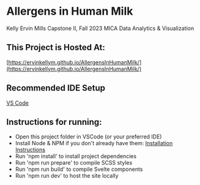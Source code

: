 # Allergens in Human Milk

Kelly Ervin Mills 
Capstone II, Fall 2023
MICA Data Analytics & Visualization

## This Project is Hosted At:
[https://ervinkellym.github.io/AllergensInHumanMilk/](https://ervinkellym.github.io/AllergensInHumanMilk/)

## Recommended IDE Setup

[VS Code](https://code.visualstudio.com/)

## Instructions for running:

- Open this project folder in VSCode (or your preferred IDE)
- Install Node & NPM if you don't already have them: [Installation Instructions](https://docs.npmjs.com/downloading-and-installing-node-js-and-npm)
- Run 'npm install' to install project dependencies
- Run 'npm run prepare' to compile SCSS styles
- Run 'npm run build' to compile Svelte components
- Run 'npm run dev' to host the site locally
